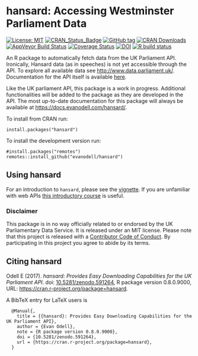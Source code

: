 
<!-- README.md is generated from README.Rmd. Please edit that file -->

# hansard: Accessing Westminster Parliament Data

<!-- badges: start -->

[![License:
MIT](https://img.shields.io/badge/License-MIT-blue.svg)](https://opensource.org/licenses/MIT)
[![CRAN\_Status\_Badge](https://www.r-pkg.org/badges/version/hansard)](https://cran.r-project.org/package=hansard)
[![GitHub
tag](https://img.shields.io/github/tag/evanodell/hansard.svg)](https://github.com/evanodell/hansard)
[![CRAN
Downloads](https://cranlogs.r-pkg.org/badges/grand-total/hansard)](https://cran.r-project.org/package=hansard)
[![AppVeyor Build
Status](https://ci.appveyor.com/api/projects/status/github/evanodell/hansard?branch=master&svg=true)](https://ci.appveyor.com/project/evanodell/hansard)
[![Coverage
Status](https://img.shields.io/codecov/c/github/evanodell/hansard/master.svg)](https://codecov.io/github/evanodell/hansard?branch=master)
[![DOI](https://zenodo.org/badge/72111315.svg)](https://zenodo.org/badge/latestdoi/72111315)
[![R build
status](https://github.com/EvanOdell/hansard/workflows/R-CMD-check/badge.svg)](https://github.com/EvanOdell/hansard/actions)
<!-- badges: end -->

An R package to automatically fetch data from the UK Parliament API.
Ironically, Hansard data (as in speeches) is not yet accessible through
the API. To explore all available data see
<http://www.data.parliament.uk/>. Documentation for the API itself is
available [here](http://explore.data.parliament.uk/).

Like the UK parliament API, this package is a work in progress.
Additional functionalities will be added to the package as they are
developed in the API. The most up-to-date documentation for this package
will always be available at <https://docs.evanodell.com/hansard/>.

To install from CRAN run:

    install.packages("hansard")

To install the development version run:

    #install.packages("remotes")
    remotes::install_github("evanodell/hansard")

## Using hansard

For an introduction to `hansard`, please see the
[vignette](https://docs.evanodell.com/hansard/articles/introduction.html).
If you are unfamiliar with web APIs [this introductory
course](https://zapier.com/learn/apis/) is useful.

### Disclaimer

This package is in no way officially related to or endorsed by the UK
Parliamentary Data Service. It is released under an MIT license. Please
note that this project is released with a [Contributor Code of
Conduct](https://github.com/evanodell/hansard/blob/master/CODE_OF_CONDUCT.md).
By participating in this project you agree to abide by its terms.

## Citing hansard

Odell E (2017). *hansard: Provides Easy Downloading Capabilities for the
UK Parliament API*. doi:
[10.5281/zenodo.591264](https://doi.org/10.5281/zenodo.591264), R
package version 0.8.0.9000, URL:
<https://cran.r-project.org/package=hansard>.

A BibTeX entry for LaTeX users is

      @Manual{,
        title = {{hansard}: Provides Easy Downloading Capabilities for the UK Parliament API},
        author = {Evan Odell},
        note = {R package version 0.8.0.9000},
        doi = {10.5281/zenodo.591264},
        url = {https://cran.r-project.org/package=hansard},
      }

